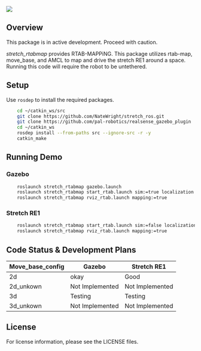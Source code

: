 ![](../images/banner.png)

## Overview

This package is in active development. Proceed with caution.

*stretch_rtabmap* provides RTAB-MAPPiNG. This package utilizes rtab-map, move_base, and AMCL to map and drive the stretch RE1 around a space. Running this code will require the robot to be untethered.

## Setup

Use `rosdep` to install the required packages.

```bash
    cd ~/catkin_ws/src
    git clone https://github.com/NateWright/stretch_ros.git
    git clone https://github.com/pal-robotics/realsense_gazebo_plugin
    cd ~/catkin_ws
    rosdep install --from-paths src --ignore-src -r -y
    catkin_make
```

## Running Demo

### Gazebo

```bash
    roslaunch stretch_rtabmap gazebo.launch
    roslaunch stretch_rtabmap start_rtab.launch sim:=true localization:=false move_base_config:=2d
    roslaunch stretch_rtabmap rviz_rtab.launch mapping:=true
```

### Stretch RE1
```bash
    roslaunch stretch_rtabmap start_rtab.launch sim:=false localization:=false move_base_config:=2d
    roslaunch stretch_rtabmap rviz_rtab.launch mapping:=true
```
## Code Status & Development Plans

Move_base_config | Gazebo          | Stretch RE1
-----------------|-----------------|----------------
2d               | okay            | Good
2d_unkown        | Not Implemented | Not Implemented
3d               | Testing         | Testing
3d_unkown        | Not Implemented | Not Implemented

## License

For license information, please see the LICENSE files.
